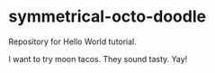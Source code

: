 # symmetrical-octo-doodle
Repository for Hello World tutorial. 

I want to try moon tacos. They sound tasty. 
Yay!

